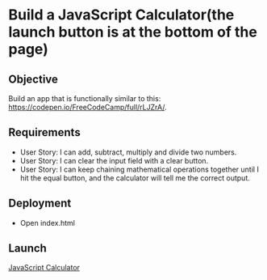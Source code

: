 # Build a JavaScript Calculator(the launch button is at the bottom of the page)


## Objective

Build an app that is functionally similar to this: https://codepen.io/FreeCodeCamp/full/rLJZrA/.



## Requirements

* User Story: I can add, subtract, multiply and divide two numbers.
* User Story: I can clear the input field with a clear button.
* User Story: I can keep chaining mathematical operations together until I hit the equal button, and the calculator will tell me the correct output.

## Deployment

* Open index.html

## Launch

[JavaScript Calculator](https://nik1910.github.io/fcc-challenges/frontend/calculator/)

